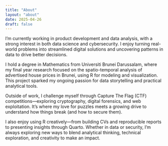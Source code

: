 ```yaml
---
title: "About"
layout: "about"
date: 2025-04-26
draft: false
---
```


I’m currently working in product development and data analysis, with a strong interest in both data science and cybersecurity. I enjoy turning real-world problems into streamlined digital solutions and uncovering patterns in data to drive better decisions.

I hold a degree in Mathematics from Universiti Brunei Darussalam, where my final year research focused on the spatio-temporal analysis of advertised house prices in Brunei, using R for modeling and visualization. This project sparked my ongoing passion for data storytelling and practical analytical tools.

Outside of work, I challenge myself through Capture The Flag (CTF) competitions—exploring cryptography, digital forensics, and web exploitation. It’s where my love for puzzles meets a growing drive to understand how things break (and how to secure them).

I also enjoy using R creatively—from building CVs and reproducible reports to presenting insights through Quarto. Whether in data or security, I’m always exploring new ways to blend analytical thinking, technical exploration, and creativity to make an impact.